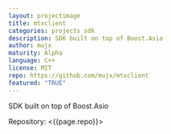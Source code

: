 ```yaml
---
layout: projectimage
title: mtxclient
categories: projects sdk
description: SDK built on top of Boost.Asio
author: mujx
maturity: Alpha
language: C++
license: MIT
repo: https://github.com/mujx/mtxclient
featured: "TRUE"
---
```


SDK built on top of Boost.Asio

Repository: <{{page.repo}}>
